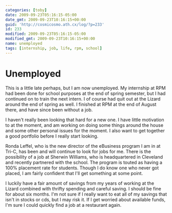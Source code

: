 ```yaml
---
categories: [toby]
date: 2009-09-23T05:16:15-05:00
date_gmt: 2009-09-23T10:16:15+00:00
guid: 'http://cosmicosmo.ath.cx/log/?p=233'
id: 233
modified: 2009-09-23T05:16:15-05:00
modified_gmt: 2009-09-23T10:16:15+00:00
name: unemployed
tags: [internship, job, life, rpm, school]
---
```


Unemployed
==========

This is a little late perhaps, but I am now unemployed.  My internship at RPM had been done for school purposes at the end of spring semester, but I had continued on to train the next intern.  I of course had quit out at the Lizard around the end of spring as well.  I finished at RPM at the end of August there, and have since been without a job.

I haven't really been looking that hard for a new one.  I have little motivation to at the moment, and am working on doing some things around the house and some other personal issues for the moment.  I also want to get together a good portfolio before I really start looking.

Ronda Leffel, who is the new director of the eBusiness program I am in at Tri-C, has been and will continue to look for jobs for me.  There is the possibility of a job at Sherwin Williams, who is headquartered in Cleveland and recently partnered with the school.    The program is touted as having a 100% placement rate for students.  Though I do know one who never got placed, I am fairly confident that I'll get something at some point.

I luckily have a fair amount of savings from my years of working at the Lizard combined with thrifty spending and careful saving.  I should be fine for about six months.  I'm not sure if I really want to eat all of my savings that isn't in stocks or cds, but I may risk it.  If I get worried about available funds, I'm sure I could quickly find a job at a restaurant again.
